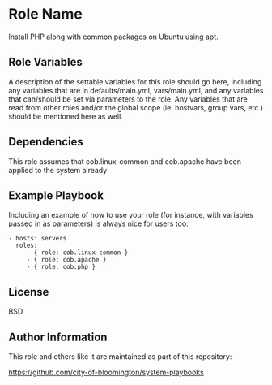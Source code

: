 Role Name
=========

Install PHP along with common packages on Ubuntu using apt.

Role Variables
--------------

A description of the settable variables for this role should go here, including any variables that are in defaults/main.yml, vars/main.yml, and any variables that can/should be set via parameters to the role. Any variables that are read from other roles and/or the global scope (ie. hostvars, group vars, etc.) should be mentioned here as well.

Dependencies
------------

This role assumes that cob.linux-common and cob.apache have been applied to the system already

Example Playbook
----------------

Including an example of how to use your role (for instance, with variables passed in as parameters) is always nice for users too:

    - hosts: servers
      roles:
         - { role: cob.linux-common }
         - { role: cob.apache }
         - { role: cob.php }

License
-------

BSD

Author Information
------------------

This role and others like it are maintained as part of this repository:

https://github.com/city-of-bloomington/system-playbooks
